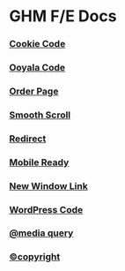 # GHM F/E Docs


### [Cookie Code](/cookie.md)
### [Ooyala Code](/ooyala.md)
### [Order Page](/orderPage.md)
### [Smooth Scroll](/smoothScroll.md)
### [Redirect](/redirect.md)
### [Mobile Ready](/mobile-ready.md)
### [New Window Link](/small-window.md)
### [WordPress Code](/wp-code.md)
### [@media query](/media-query.md)
### [©copyright](/copyright.md)

